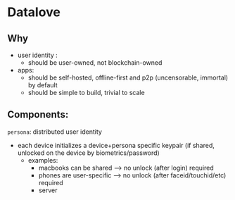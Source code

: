 # Datalove

## Why

- user identity :
  - should be user-owned, not blockchain-owned
- apps:
  - should be self-hosted, offline-first and p2p (uncensorable, immortal) by default
  - should be simple to build, trivial to scale

## Components:

`persona`: distributed user identity
- each device initializes a device+persona specific keypair (if shared, unlocked on the device by biometrics/password)
  - examples:
    - macbooks can be shared --> no unlock (after login) required
    - phones are user-specific --> no unlock (after faceid/touchid/etc) required
    - server

<!-- ## Toolchain

guest-native toolchain(s):
  compilers:
    lean4 -> olean (can be eval'ed by lean4-wasix)
    (eventually) lean4/olean -> wasm component
    ? lean4 -> binaryen-ir

host-native toolchain(s):
  compilers:
    rustc_clang(c/c++/rust)
  outputs:
    wasm component(s)
    runtime binaries (native)
  - (initial) lean4-wasix
    outputs: custom interpreter/binary
  - runtime (wgpu, wasi-crypto, etc host fns)
    outputs:
      wit/wai
      wasm component interfaces

  ? wasm-opt (crate)
  ? wasm-binaryen

  - wasi-sdk, wasix-libc -->
